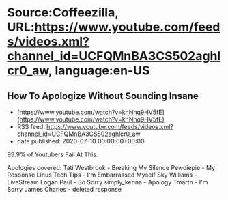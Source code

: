 # Source:Coffeezilla, URL:https://www.youtube.com/feeds/videos.xml?channel_id=UCFQMnBA3CS502aghlcr0_aw, language:en-US

## How To Apologize Without Sounding Insane
 - [https://www.youtube.com/watch?v=khNhq9HV5fE](https://www.youtube.com/watch?v=khNhq9HV5fE)
 - RSS feed: https://www.youtube.com/feeds/videos.xml?channel_id=UCFQMnBA3CS502aghlcr0_aw
 - date published: 2020-07-10 00:00:00+00:00

99.9% of Youtubers Fail At This.

Apologies covered: 
Tati Westbrook - Breaking My Silence
Pewdiepie - My Response
Linus Tech Tips - I'm Embarrassed Myself
Sky Williams - LiveStream
Logan Paul - So Sorry
simply_kenna - Apology
Tmartn - I'm Sorry
James Charles - deleted response

